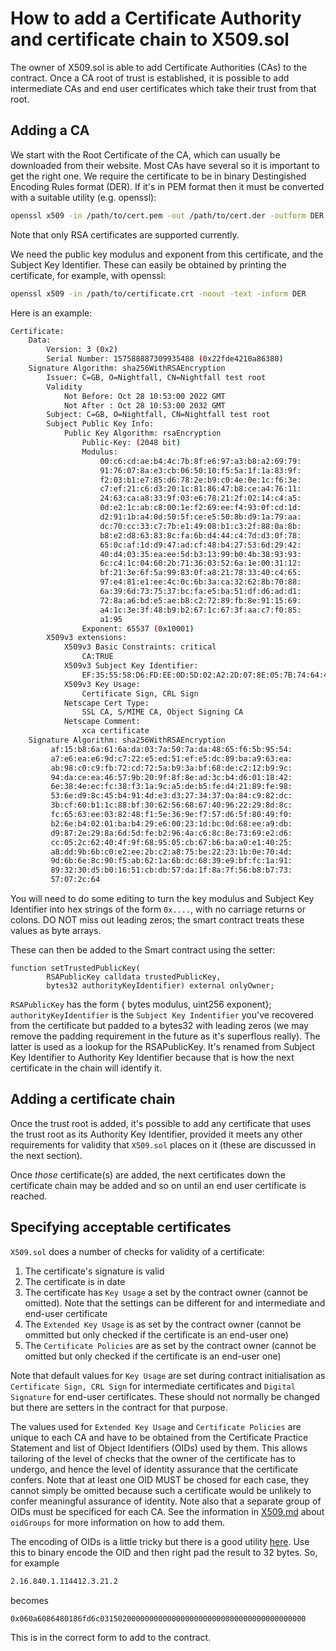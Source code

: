 # How to add a Certificate Authority and certificate chain to X509.sol

The owner of X509.sol is able to add Certificate Authorities (CAs) to the contract. Once a CA root of trust is established, it is possible to add intermediate CAs and end user certificates which take their trust from that root.

## Adding a CA

We start with the Root Certificate of the CA, which can usually be downloaded from their website.  Most CAs have several so it is important to get the right one. We require the certificate to be in binary Destingished Encoding Rules format (DER). If it's in PEM format then it must be converted with a suitable utility (e.g. openssl):

```sh
openssl x509 -in /path/to/cert.pem -out /path/to/cert.der -outform DER 
```

Note that only RSA certificates are supported currently.

We need the public key modulus and exponent from this certificate, and the Subject Key Identifier. These can easily be obtained by printing the certificate, for example, with openssl:

```sh
openssl x509 -in /path/to/certificate.crt -noout -text -inform DER
```

Here is an example:

```sh
Certificate:
    Data:
        Version: 3 (0x2)
        Serial Number: 157588887309935488 (0x22fde4210a86380)
    Signature Algorithm: sha256WithRSAEncryption
        Issuer: C=GB, O=Nightfall, CN=Nightfall test root
        Validity
            Not Before: Oct 28 10:53:00 2022 GMT
            Not After : Oct 28 10:53:00 2032 GMT
        Subject: C=GB, O=Nightfall, CN=Nightfall test root
        Subject Public Key Info:
            Public Key Algorithm: rsaEncryption
                Public-Key: (2048 bit)
                Modulus:
                    00:c6:cd:ae:b4:4c:7b:8f:e6:97:a3:b8:a2:69:79:
                    91:76:07:8a:e3:cb:06:50:10:f5:5a:1f:1a:83:9f:
                    f2:03:b1:e7:85:d6:78:2e:b9:c0:4e:0e:1c:f6:3e:
                    c7:ef:21:c6:d3:20:1c:81:86:47:b8:ce:a4:76:11:
                    24:63:ca:a8:33:9f:03:e6:78:21:2f:02:14:c4:a5:
                    0d:e2:1c:ab:c8:00:1e:f2:69:ee:f4:93:0f:cd:1d:
                    d2:91:1b:a4:0d:50:5f:ce:e5:50:8b:d9:1a:79:aa:
                    dc:70:cc:33:c7:7b:e1:49:08:b1:c3:2f:88:0a:8b:
                    b8:e2:d8:63:83:8c:fa:6b:d4:44:c4:7d:d3:0f:78:
                    65:0c:af:1d:d9:47:ad:cf:48:b4:27:53:6d:29:42:
                    40:d4:03:35:ea:ee:5d:b3:13:99:b0:4b:38:93:93:
                    6c:c4:1c:04:60:2b:71:36:03:52:6a:1e:00:31:12:
                    bf:21:3e:6f:5a:99:83:0f:a8:21:78:33:40:c4:65:
                    97:e4:81:e1:ee:4c:0c:6b:3a:ca:32:62:8b:70:88:
                    6a:39:6d:73:75:37:bc:fa:e5:ba:51:df:d6:ad:d1:
                    72:8a:a6:bd:e5:ae:b8:c2:72:89:fb:8e:91:15:69:
                    a4:1c:3e:3f:48:b9:b2:67:1c:67:3f:aa:c7:f0:85:
                    a1:95
                Exponent: 65537 (0x10001)
        X509v3 extensions:
            X509v3 Basic Constraints: critical
                CA:TRUE
            X509v3 Subject Key Identifier:
                EF:35:55:58:D6:FD:EE:0D:5D:02:A2:2D:07:8E:05:7B:74:64:4E:5F
            X509v3 Key Usage:
                Certificate Sign, CRL Sign
            Netscape Cert Type:
                SSL CA, S/MIME CA, Object Signing CA
            Netscape Comment:
                xca certificate
    Signature Algorithm: sha256WithRSAEncryption
         af:15:b8:6a:61:6a:da:03:7a:50:7a:da:48:65:f6:5b:95:54:
         a7:e6:ea:e6:9d:c7:22:e5:ed:51:ef:e5:dc:89:ba:a9:63:ea:
         ab:98:c0:c9:fb:72:cd:72:5a:b9:3a:bf:68:de:c2:12:b9:9c:
         94:da:ce:ea:46:57:9b:20:9f:8f:8e:ad:3c:b4:d6:01:18:42:
         6e:38:4e:ec:fc:38:f3:1a:9c:a5:de:b5:fe:d4:21:89:fe:98:
         53:6e:d9:8c:45:b4:91:4d:e3:d3:27:34:37:0a:84:c9:82:dc:
         3b:cf:60:b1:1c:88:bf:30:62:56:68:67:40:96:22:29:8d:8c:
         fc:65:63:ee:03:82:48:f1:5e:36:9e:f7:57:d6:5f:80:49:f0:
         b2:6e:b4:02:01:ba:b4:29:e6:00:23:1d:bc:0d:68:ee:a9:db:
         d9:87:2e:29:8a:6d:5d:fe:b2:96:4a:c6:8c:8e:73:69:e2:d6:
         cc:05:2c:62:40:4f:9f:68:95:05:cb:67:b6:ba:a0:e1:40:25:
         a8:dd:9b:6b:c0:e2:ee:2b:c2:a8:75:be:22:23:1b:0e:70:4d:
         9d:6b:6e:8c:90:f5:ab:62:1a:6b:dc:68:39:e9:bf:fc:1a:91:
         89:32:30:d5:b0:16:51:cb:db:57:da:1f:8a:7f:56:b8:b7:73:
         57:07:2c:64
```

You will need to do some editing to turn the key modulus and Subject Key Identifier into hex strings of the form `0x....`, with no carriage returns or colons. DO NOT miss out leading zeros; the smart contract treats these values as byte arrays.

These can then be added to the Smart contract using the setter:

```
function setTrustedPublicKey(
        RSAPublicKey calldata trustedPublicKey,
        bytes32 authorityKeyIdentifier) external onlyOwner;
```

`RSAPublicKey` has the form { bytes modulus, uint256 exponent}; `authorityKeyIdentifier` is the `Subject Key Indentifier` you've recovered from the certificate but padded to a bytes32 with leading zeros (we may remove the padding requirement in the future as it's superflous really). The latter is used as a lookup for the RSAPublicKey. It's renamed from Subject Key Identifier to Authority Key Identifier because that is how the next certificate in the chain will identify it.

## Adding a certificate chain

Once the trust root is added, it's possible to add any certificate that uses the trust root as its Authority Key Identifier, provided it meets any other requirements for validity that `X509.sol` places on it (these are discussed in the next section).

Once _those_ certificate(s) are added, the next certificates down the certificate chain may be added and so on until an end user certificate is reached.

## Specifying acceptable certificates

`X509.sol` does a number of checks for validity of a certificate:

1. The certificate's signature is valid
1. The certificate is in date
1. The certificate has `Key Usage` a set by the contract owner (cannot be omitted). Note that the settings can be different for and intermediate and end-user certificate
1. The `Extended Key Usage` is as set by the contract owner (cannot be ommitted but only checked if the certificate is an end-user one)
1. The `Certificate Policies` are as set by the contract owner (cannot be omitted but only checked if the certificate is an end-user one)

Note that default values for `Key Usage` are set during contract initialisation as `Certificate Sign, CRL Sign` for intermediate certificates and `Digital Signature` for end-user certificates. These should not normally be changed but there are setters in the contract for that purpose.

The values used for `Extended Key Usage` and `Certificate Policies` are unique to each CA and have to be obtained from the Certificate Practice Statement and list of Object Identifiers (OIDs) used by them. This allows tailoring of the level of checks that the owner of the certificate has to undergo, and hence the level of identity assurance that the certificate confers. Note that at least one OID MUST be chosed for each case, they cannot simply be omitted because such a certificate would be unlikely to confer meaningful assurance of identity. Note also that a separate group of OIDs must be specificed for each CA. See the information in [X509.md](./x509.md) about `oidGroups` for more information on how to add them.

The encoding of OIDs is a little tricky but there is a good utility [here](https://misc.daniel-marschall.de/asn.1/oid-converter/online.php). Use this to binary encode the OID and then right pad the result to 32 bytes.  So, for example

```sh
2.16.840.1.114412.3.21.2
```
becomes
```sh
0x060a6086480186fd6c0315020000000000000000000000000000000000000000
```

This is in the correct form to add to the contract.  